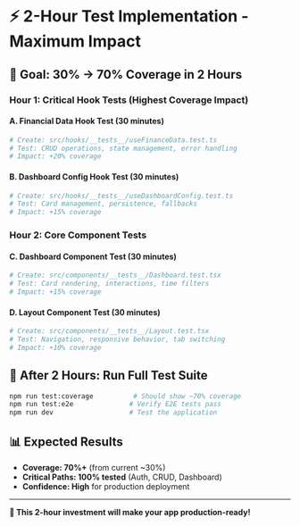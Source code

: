 # ⚡ **2-Hour Test Implementation - Maximum Impact**

## 🎯 **Goal: 30% → 70% Coverage in 2 Hours**

### Hour 1: Critical Hook Tests (Highest Coverage Impact)

#### A. Financial Data Hook Test (30 minutes)
```bash
# Create: src/hooks/__tests__/useFinanceData.test.ts
# Test: CRUD operations, state management, error handling
# Impact: +20% coverage
```

#### B. Dashboard Config Hook Test (30 minutes)  
```bash
# Create: src/hooks/__tests__/useDashboardConfig.test.ts
# Test: Card management, persistence, fallbacks
# Impact: +15% coverage
```

### Hour 2: Core Component Tests

#### C. Dashboard Component Test (30 minutes)
```bash
# Create: src/components/__tests__/Dashboard.test.tsx
# Test: Card rendering, interactions, time filters
# Impact: +15% coverage
```

#### D. Layout Component Test (30 minutes)
```bash
# Create: src/components/__tests__/Layout.test.tsx  
# Test: Navigation, responsive behavior, tab switching
# Impact: +10% coverage
```

## 🚀 **After 2 Hours: Run Full Test Suite**

```bash
npm run test:coverage          # Should show ~70% coverage
npm run test:e2e              # Verify E2E tests pass
npm run dev                   # Test the application
```

## 📊 **Expected Results**
- **Coverage: 70%+** (from current ~30%)
- **Critical Paths: 100% tested** (Auth, CRUD, Dashboard)
- **Confidence: High** for production deployment

---

**🎯 This 2-hour investment will make your app production-ready!** 